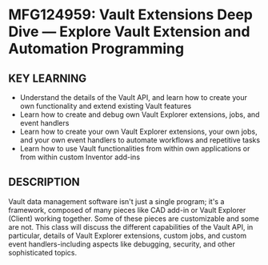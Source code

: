 # MFG124959: Vault Extensions Deep Dive — Explore Vault Extension and Automation Programming

## KEY LEARNING
- Understand the details of the Vault API, and learn how to create your own functionality and extend existing Vault features
- Learn how to create and debug own Vault Explorer extensions, jobs, and event handlers
- Learn how to create your own Vault Explorer extensions, your own jobs, and your own event handlers to automate workflows and repetitive tasks
- Learn how to use Vault functionalities from within own applications or from within custom Inventor add-ins

## DESCRIPTION
Vault data management software isn't just a single program; it's a framework, composed of many pieces like CAD add-in or Vault Explorer (Client) working together. Some of these pieces are customizable and some are not. This class will discuss the different capabilities of the Vault API, in particular, details of Vault Explorer extensions, custom jobs, and custom event handlers-including aspects like debugging, security, and other sophisticated topics.